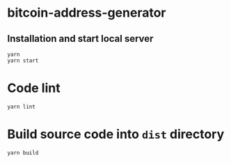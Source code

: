 # bitcoin-address-generator

## Installation and start local server

```
yarn
yarn start
```

# Code lint

```yarn lint```


# Build source code into `dist` directory

```yarn build```
